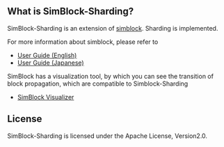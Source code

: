 ## What is SimBlock-Sharding?

SimBlock-Sharding is an extension of [simblock](https://dsg-titech.github.io/simblock/). Sharding is implemented. 


For more information about simblock, please refer to
- [User Guide (English)](https://github.com/dsg-titech/simblock/blob/master/docs/en/usage.md)
- [User Guide (Japanese)](https://github.com/dsg-titech/simblock/blob/master/docs/jp/usage.md)

SimBlock has a visualization tool, by which you can see the transition of block propagation, which are compatible to Simblock-Sharding

- [SimBlock Visualizer](https://github.com/dsg-titech/simblock-visualizer)

## License

SimBlock-Sharding is licensed under the Apache License, Version2.0.